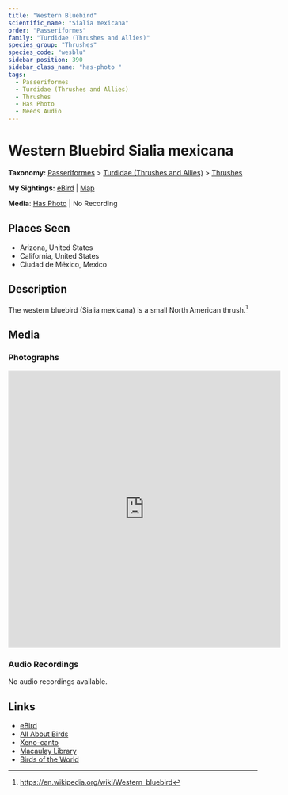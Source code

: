 ```yaml
---
title: "Western Bluebird"
scientific_name: "Sialia mexicana"
order: "Passeriformes"
family: "Turdidae (Thrushes and Allies)"
species_group: "Thrushes"
species_code: "wesblu"
sidebar_position: 390
sidebar_class_name: "has-photo "
tags: 
  - Passeriformes
  - Turdidae (Thrushes and Allies)
  - Thrushes
  - Has Photo
  - Needs Audio
---
```


# Western Bluebird <span className='sci_name'>Sialia mexicana</span>

**Taxonomy:** [Passeriformes](/tags/passeriformes) > [Turdidae (Thrushes and Allies)](/tags/turdidae-thrushes-and-allies) > [Thrushes](/tags/thrushes)

**My Sightings:** [eBird](https://ebird.org/lifelist?r=world&time=life&spp=wesblu) | [Map](/map?species_code=wesblu)

**Media**: [Has Photo](https://media.ebird.org/catalog?userId=USER4436073&taxonCode=wesblu&mediaType=photo&view=grid) | No Recording

## Places Seen

* Arizona, United States
* California, United States
* Ciudad de México, Mexico

## Description
The western bluebird (Sialia mexicana) is a small North American thrush.[^1]

[^1]: https://en.wikipedia.org/wiki/Western_bluebird

## Media
### Photographs
<iframe src="https://macaulaylibrary.org/asset/627114479/embed" width="550" height="560" frameborder="0" allowfullscreen></iframe>

### Audio Recordings
No audio recordings available.

## Links
* [eBird](https://ebird.org/species/wesblu) 
* [All About Birds](https://www.allaboutbirds.org/guide/wesblu) 
* [Xeno-canto](https://www.xeno-canto.org/species/sialia-mexicana) 
* [Macaulay Library](https://search.macaulaylibrary.org/catalog?taxonCode=wesblu&sort=rating_rank_desc)
* [Birds of the World](https://birdsoftheworld.org/bow/species/wesblu)
